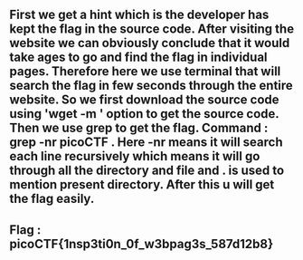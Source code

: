 First we get a hint which is the developer has kept the flag in the source code.
After visiting the website we can obviously conclude that it would take ages to go and find the flag in individual pages.
Therefore here we use terminal that will search the flag in few seconds through the entire website.
So we first download the source code using 'wget -m <url>' option to get the source code.
Then we use grep to get the flag.
Command : grep -nr picoCTF .
Here -nr means it will search each line recursively which means it will go through all the directory and file and . is used to mention present directory.
After this u will get the flag easily.
-------------------------------------
Flag : picoCTF{1nsp3ti0n_0f_w3bpag3s_587d12b8}
-------------------------------------
